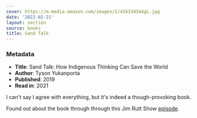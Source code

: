 ```yaml
---
cover: https://m.media-amazon.com/images/I/416IddSA4gL.jpg
date: '2022-02-21'
layout: section
source: books
title: Sand Talk
---
```


### Metadata
- **Title**: Sand Talk: How Indigenous Thinking Can Save the World
- **Author**: Tyson Yukanporta
- **Published**: 2019
- **Read in**: 2021

I can't say I agree with everything, but it's indeed a though-provoking book. 

Found out about the book through through this Jim Rutt Show [episode](https://www.jimruttshow.com/tyson-yunkaporta-1/).